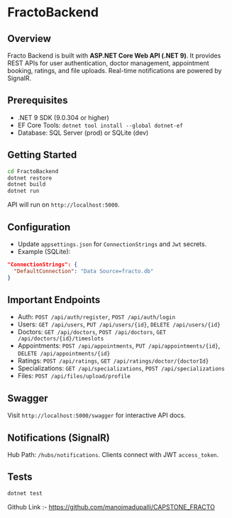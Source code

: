 # FractoBackend

## Overview
Fracto Backend is built with **ASP.NET Core Web API (.NET 9)**. It provides REST APIs for user authentication, doctor management, appointment booking, ratings, and file uploads. Real-time notifications are powered by SignalR.

## Prerequisites
- .NET 9 SDK (9.0.304 or higher)
- EF Core Tools: `dotnet tool install --global dotnet-ef`
- Database: SQL Server (prod) or SQLite (dev)

## Getting Started
```bash
cd FractoBackend
dotnet restore
dotnet build
dotnet run
```

API will run on `http://localhost:5000`.

## Configuration
- Update `appsettings.json` for `ConnectionStrings` and `Jwt` secrets.
- Example (SQLite):
```json
"ConnectionStrings": {
  "DefaultConnection": "Data Source=fracto.db"
}
```

## Important Endpoints
- Auth: `POST /api/auth/register`, `POST /api/auth/login`
- Users: `GET /api/users`, `PUT /api/users/{id}`, `DELETE /api/users/{id}`
- Doctors: `GET /api/doctors`, `POST /api/doctors`, `GET /api/doctors/{id}/timeslots`
- Appointments: `POST /api/appointments`, `PUT /api/appointments/{id}`, `DELETE /api/appointments/{id}`
- Ratings: `POST /api/ratings`, `GET /api/ratings/doctor/{doctorId}`
- Specializations: `GET /api/specializations`, `POST /api/specializations`
- Files: `POST /api/files/upload/profile`

## Swagger
Visit `http://localhost:5000/swagger` for interactive API docs.

## Notifications (SignalR)
Hub Path: `/hubs/notifications`. Clients connect with JWT `access_token`.

## Tests
```bash
dotnet test
```

Github Link :- https://github.com/manojmadupalli/CAPSTONE_FRACTO
